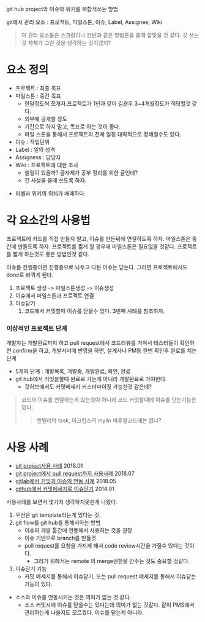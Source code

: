 git hub project와 이슈와 위키를 복합적쓰는 방법

git에서 관리 요소 : 프로젝트, 마일스톤, 이슈, Label, Assignee, Wiki

> 이 관리 요소들은 스크럼이나 칸반과 같은 방법론을 쓸때 알맞을 것 같다.
깃 쓰는것 자체가 그런 것을 생각하는 것이겠지?

# 요소 정의
- 프로젝트 : 최종 목표
- 마일스톤 : 중간 목표
  - 한달정도씩 쪼개자.프로젝트가 1년과 같이 길경우 3~4개월정도가 적당할것 같다.
  - 외부에 공개할 정도
  - 기간으로 하지 말고, 목표로 하는 것이 좋다.
  - 마일 스톤을 통해서 프로젝트의 전체 일정 대략적으로 정해질수도 있다.
- 이슈 : 작업단위
- Label : 일의 성격
- Assigness : 담당자
- Wiki : 프로젝트에 대한 조사
  - 쓸일이 있을까? 글자체가 공부 정리를 위한 글인데?
  - 긴 사설을 쓸때 쓰도록 하자.

* 라벨과 위키의 위치가 애매하다. 

# 각 요소간의 사용법
프로젝트에 카드를 직접 만들지 말고, 이슈를 만든뒤에 연결하도록 하자. 마일스톤은 중간에 만들도록 하자. 프로젝트를 짧게 할 경우에 마일스톤은 필요없을 것같다. 프로젝트를 짧게 하는것도 좋은 방법인것 같다.

이슈를 진행중이면 진행중으로 놔두고 다된 이슈는 닫는다. 그러면 프로젝트에서도 done로 바뀌게 된다.
1. 프로젝트 생성 -> 마일스톤생성 -> 이슈생성
2. 이슈에서 마일스톤과 프로젝트 연결
3. 이슈닫기
   1. 코드에서 커밋할때 이슈를 닫을수 있다. 3번째 사례를 참조하자.

### 이상적인 프로젝트 단계
개발자는 개발완료까지 하고 pull request에서 코드리뷰를 거쳐서 테스터들이 확인하면 confirm을 하고, 개발서버에 반영을 하면, 설계사나 PM등 한번 확인후 완료를 치는 단계
* 5개의 단계 : 개발목록, 개발중, 개발완료, 확인, 완료
* git hub에서 커밋을할때 완료로 가는게 아니라 개발완료로 가야한다.
  * 깃허브에서도 커밋메세지 커스터마이징 가능한것 같은데?

> 코드와 이슈를 연결하는게 있는것이 아니라 코드 커밋할때에 이슈를 닫는기능은 있다.
>> 인텔리의 task, 이크립스의 mylin
>> 비주얼코드에는 없나?

# 사용 사례
- [git project사용 사례](https://medium.com/returnvalues/%EC%9A%B0%EB%A6%AC%EB%8A%94-github%EB%A5%BC-%EC%9D%B4%EB%A0%87%EA%B2%8C-%EC%82%AC%EC%9A%A9%ED%95%9C%EB%8B%A4-83789075e5b6) 2018.01
- [git project에서 pull request까지 사용사례](https://www.popit.kr/github%EB%A1%9C-%ED%94%84%EB%A1%9C%EC%A0%9D%ED%8A%B8-%EA%B4%80%EB%A6%AC%ED%95%98%EA%B8%B0-part1-%EC%9D%B4%EC%8A%88-%EB%B0%9C%EA%B8%89-%EB%B6%80%ED%84%B0-%EC%BD%94%EB%93%9C%EB%A6%AC%EB%B7%B0%EA%B9%8C/) 2018.07
- [gitlab에서 커밋과 이슈의 연동 사례](https://www.lesstif.com/pages/viewpage.action?pageId=20775379) 2018.05
- [github에서 커밋메세지로 이슈닫기](http://minsone.github.io/git/github-commits-closing-issues-via-commit-messages) 2014.01

사용사례를 보면서 몇가지 생각하지못한게 나왔다. 
1. 우선은 git template라는게 있다는 것. 
2. git flow를 git hub를 통해서하는 방법
   - 이슈와 개발 툴간에 연동해서 사용하는 것을 권장
   - 이슈 기반으로 branch를 만들것
   - pull request를 요청을 가지게 해서 code review시간을 가질수 있다는 것이다.
     - 그러기 위헤서는 remote      의 merge권한을 안주는 것도 중요할 것같다. 
3. 이슈닫기 기능
   - 커밋 메세지를 통해서 이슈닫기, 또는 pull request 메세지를 통해서 이슈닫는 기능이 있다.

* 소스와 이슈를 연동시키는 것은 의미가 없는 것 같다.
  * 소스 커밋시에 이슈를 닫을수는 있다는데 의미가 없는 것같다. 같이 PMS에서 관리하는게 나을지도 모르겠다. 이슈를 닫는게 아니라. 


